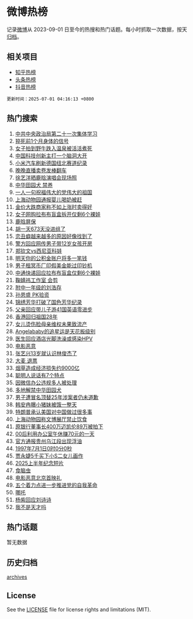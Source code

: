 # 微博热榜

记录[微博](https://www.weibo.com)从 2023-09-01 日至今的热搜和热门话题。每小时抓取一次数据，按天[归档](archives)。

## 相关项目

- [知乎热榜](https://github.com/hotarchive/zhihu)
- [头条热榜](https://github.com/hotarchive/toutiao)
- [抖音热榜](https://github.com/hotarchive/douyin)


`更新时间：2025-07-01 04:16:13 +0800`

## 热门搜索

1. [中共中央政治局第二十一次集体学习](https://m.weibo.cn/search?containerid=100103type%3D1%26t%3D10%26q%3D%23%E4%B8%AD%E5%85%B1%E4%B8%AD%E5%A4%AE%E6%94%BF%E6%B2%BB%E5%B1%80%E7%AC%AC%E4%BA%8C%E5%8D%81%E4%B8%80%E6%AC%A1%E9%9B%86%E4%BD%93%E5%AD%A6%E4%B9%A0%23&stream_entry_id=51&isnewpage=1&extparam=seat%3D1%26q%3D%2523%25E4%25B8%25AD%25E5%2585%25B1%25E4%25B8%25AD%25E5%25A4%25AE%25E6%2594%25BF%25E6%25B2%25BB%25E5%25B1%2580%25E7%25AC%25AC%25E4%25BA%258C%25E5%258D%2581%25E4%25B8%2580%25E6%25AC%25A1%25E9%259B%2586%25E4%25BD%2593%25E5%25AD%25A6%25E4%25B9%25A0%2523%26stream_entry_id%3D51%26c_type%3D51%26pos%3D0%26cate%3D10103%26filter_type%3Drealtimehot%26dgr%3D0%26display_time%3D1751314571%26pre_seqid%3D175131457181203587337129)
1. [猝死前1个月身体的信号](https://m.weibo.cn/search?containerid=100103type%3D1%26t%3D10%26q%3D%E7%8C%9D%E6%AD%BB%E5%89%8D1%E4%B8%AA%E6%9C%88%E8%BA%AB%E4%BD%93%E7%9A%84%E4%BF%A1%E5%8F%B7&stream_entry_id=31&isnewpage=1&extparam=seat%3D1%26flag%3D2%26c_type%3D31%26lcate%3D5001%26pos%3D0%26cate%3D5001%26q%3D%25E7%258C%259D%25E6%25AD%25BB%25E5%2589%258D1%25E4%25B8%25AA%25E6%259C%2588%25E8%25BA%25AB%25E4%25BD%2593%25E7%259A%2584%25E4%25BF%25A1%25E5%258F%25B7%26dgr%3D0%26realpos%3D1%26band_rank%3D1%26filter_type%3Drealtimehot%26stream_entry_id%3D31%26display_time%3D1751314571%26pre_seqid%3D175131457181203587337129)
1. [女子拍到野牛跌入温泉被活活煮死](https://m.weibo.cn/search?containerid=100103type%3D1%26t%3D10%26q%3D%23%E5%A5%B3%E5%AD%90%E6%8B%8D%E5%88%B0%E9%87%8E%E7%89%9B%E8%B7%8C%E5%85%A5%E6%B8%A9%E6%B3%89%E8%A2%AB%E6%B4%BB%E6%B4%BB%E7%85%AE%E6%AD%BB%23&stream_entry_id=31&isnewpage=1&extparam=seat%3D1%26flag%3D0%26c_type%3D31%26lcate%3D5001%26pos%3D1%26cate%3D5001%26q%3D%2523%25E5%25A5%25B3%25E5%25AD%2590%25E6%258B%258D%25E5%2588%25B0%25E9%2587%258E%25E7%2589%259B%25E8%25B7%258C%25E5%2585%25A5%25E6%25B8%25A9%25E6%25B3%2589%25E8%25A2%25AB%25E6%25B4%25BB%25E6%25B4%25BB%25E7%2585%25AE%25E6%25AD%25BB%2523%26dgr%3D0%26realpos%3D2%26band_rank%3D2%26filter_type%3Drealtimehot%26stream_entry_id%3D31%26display_time%3D1751314571%26pre_seqid%3D175131457181203587337129)
1. [中国科技创新主打一个脑洞大开](https://m.weibo.cn/search?containerid=100103type%3D1%26t%3D10%26q%3D%23%E4%B8%AD%E5%9B%BD%E7%A7%91%E6%8A%80%E5%88%9B%E6%96%B0%E4%B8%BB%E6%89%93%E4%B8%80%E4%B8%AA%E8%84%91%E6%B4%9E%E5%A4%A7%E5%BC%80%23&stream_entry_id=31&isnewpage=1&extparam=seat%3D1%26flag%3D0%26c_type%3D31%26lcate%3D5001%26pos%3D2%26cate%3D5001%26q%3D%2523%25E4%25B8%25AD%25E5%259B%25BD%25E7%25A7%2591%25E6%258A%2580%25E5%2588%259B%25E6%2596%25B0%25E4%25B8%25BB%25E6%2589%2593%25E4%25B8%2580%25E4%25B8%25AA%25E8%2584%2591%25E6%25B4%259E%25E5%25A4%25A7%25E5%25BC%2580%2523%26dgr%3D0%26realpos%3D3%26band_rank%3D3%26filter_type%3Drealtimehot%26stream_entry_id%3D31%26display_time%3D1751314571%26pre_seqid%3D175131457181203587337129)
1. [小米汽车刷新德国纽北赛道纪录](https://m.weibo.cn/search?containerid=100103type%3D1%26t%3D296%26q%3D%23%E6%B2%B7%E9%92%B8%E5%93%93%E7%A5%A2u%23&hide_search_bar=1&replace_title=+)
1. [晚晚直播卖卷发棒翻车](https://m.weibo.cn/search?containerid=100103type%3D1%26t%3D10%26q%3D%23%E6%99%9A%E6%99%9A%E7%9B%B4%E6%92%AD%E5%8D%96%E5%8D%B7%E5%8F%91%E6%A3%92%E7%BF%BB%E8%BD%A6%23&stream_entry_id=31&isnewpage=1&extparam=seat%3D1%26flag%3D2%26c_type%3D31%26lcate%3D5001%26pos%3D4%26cate%3D5001%26q%3D%2523%25E6%2599%259A%25E6%2599%259A%25E7%259B%25B4%25E6%2592%25AD%25E5%258D%2596%25E5%258D%25B7%25E5%258F%2591%25E6%25A3%2592%25E7%25BF%25BB%25E8%25BD%25A6%2523%26dgr%3D0%26realpos%3D4%26band_rank%3D4%26filter_type%3Drealtimehot%26stream_entry_id%3D31%26display_time%3D1751314571%26pre_seqid%3D175131457181203587337129)
1. [徐艺洋晒鹿晗演唱会现场照](https://m.weibo.cn/search?containerid=100103type%3D1%26t%3D10%26q%3D%23%E5%BE%90%E8%89%BA%E6%B4%8B%E6%99%92%E9%B9%BF%E6%99%97%E6%BC%94%E5%94%B1%E4%BC%9A%E7%8E%B0%E5%9C%BA%E7%85%A7%23&stream_entry_id=31&isnewpage=1&extparam=seat%3D1%26flag%3D2%26c_type%3D31%26lcate%3D5001%26pos%3D5%26cate%3D5001%26q%3D%2523%25E5%25BE%2590%25E8%2589%25BA%25E6%25B4%258B%25E6%2599%2592%25E9%25B9%25BF%25E6%2599%2597%25E6%25BC%2594%25E5%2594%25B1%25E4%25BC%259A%25E7%258E%25B0%25E5%259C%25BA%25E7%2585%25A7%2523%26dgr%3D0%26realpos%3D5%26band_rank%3D5%26filter_type%3Drealtimehot%26stream_entry_id%3D31%26display_time%3D1751314571%26pre_seqid%3D175131457181203587337129)
1. [中华田园犬 禁养](https://m.weibo.cn/search?containerid=100103type%3D1%26t%3D10%26q%3D%E4%B8%AD%E5%8D%8E%E7%94%B0%E5%9B%AD%E7%8A%AC+%E7%A6%81%E5%85%BB&stream_entry_id=31&isnewpage=1&extparam=seat%3D1%26flag%3D0%26c_type%3D31%26lcate%3D5001%26pos%3D6%26cate%3D5001%26q%3D%25E4%25B8%25AD%25E5%258D%258E%25E7%2594%25B0%25E5%259B%25AD%25E7%258A%25AC%2520%25E7%25A6%2581%25E5%2585%25BB%26dgr%3D0%26realpos%3D6%26band_rank%3D6%26filter_type%3Drealtimehot%26stream_entry_id%3D31%26display_time%3D1751314571%26pre_seqid%3D175131457181203587337129)
1. [一人一句祝福伟大的党伟大的祖国](https://m.weibo.cn/search?containerid=100103type%3D1%26t%3D10%26q%3D%23%E4%B8%80%E4%BA%BA%E4%B8%80%E5%8F%A5%E7%A5%9D%E7%A6%8F%E4%BC%9F%E5%A4%A7%E7%9A%84%E5%85%9A%E4%BC%9F%E5%A4%A7%E7%9A%84%E7%A5%96%E5%9B%BD%23&stream_entry_id=31&isnewpage=1&extparam=seat%3D1%26flag%3D0%26c_type%3D31%26lcate%3D5001%26pos%3D7%26cate%3D5001%26q%3D%2523%25E4%25B8%2580%25E4%25BA%25BA%25E4%25B8%2580%25E5%258F%25A5%25E7%25A5%259D%25E7%25A6%258F%25E4%25BC%259F%25E5%25A4%25A7%25E7%259A%2584%25E5%2585%259A%25E4%25BC%259F%25E5%25A4%25A7%25E7%259A%2584%25E7%25A5%2596%25E5%259B%25BD%2523%26dgr%3D0%26realpos%3D7%26band_rank%3D7%26filter_type%3Drealtimehot%26stream_entry_id%3D31%26display_time%3D1751314571%26pre_seqid%3D175131457181203587337129)
1. [上海动物园通报婴儿喝奶被赶](https://m.weibo.cn/search?containerid=100103type%3D1%26t%3D10%26q%3D%23%E4%B8%8A%E6%B5%B7%E5%8A%A8%E7%89%A9%E5%9B%AD%E9%80%9A%E6%8A%A5%E5%A9%B4%E5%84%BF%E5%96%9D%E5%A5%B6%E8%A2%AB%E8%B5%B6%23&stream_entry_id=31&isnewpage=1&extparam=seat%3D1%26flag%3D0%26c_type%3D31%26lcate%3D5001%26pos%3D8%26cate%3D5001%26q%3D%2523%25E4%25B8%258A%25E6%25B5%25B7%25E5%258A%25A8%25E7%2589%25A9%25E5%259B%25AD%25E9%2580%259A%25E6%258A%25A5%25E5%25A9%25B4%25E5%2584%25BF%25E5%2596%259D%25E5%25A5%25B6%25E8%25A2%25AB%25E8%25B5%25B6%2523%26dgr%3D0%26realpos%3D8%26band_rank%3D8%26filter_type%3Drealtimehot%26stream_entry_id%3D31%26display_time%3D1751314571%26pre_seqid%3D175131457181203587337129)
1. [金价大跌商家称不如上涨时卖得好](https://m.weibo.cn/search?containerid=100103type%3D1%26t%3D10%26q%3D%23%E9%87%91%E4%BB%B7%E5%A4%A7%E8%B7%8C%E5%95%86%E5%AE%B6%E7%A7%B0%E4%B8%8D%E5%A6%82%E4%B8%8A%E6%B6%A8%E6%97%B6%E5%8D%96%E5%BE%97%E5%A5%BD%23&stream_entry_id=31&isnewpage=1&extparam=seat%3D1%26flag%3D0%26c_type%3D31%26lcate%3D5001%26pos%3D9%26cate%3D5001%26q%3D%2523%25E9%2587%2591%25E4%25BB%25B7%25E5%25A4%25A7%25E8%25B7%258C%25E5%2595%2586%25E5%25AE%25B6%25E7%25A7%25B0%25E4%25B8%258D%25E5%25A6%2582%25E4%25B8%258A%25E6%25B6%25A8%25E6%2597%25B6%25E5%258D%2596%25E5%25BE%2597%25E5%25A5%25BD%2523%26dgr%3D0%26realpos%3D9%26band_rank%3D9%26filter_type%3Drealtimehot%26stream_entry_id%3D31%26display_time%3D1751314571%26pre_seqid%3D175131457181203587337129)
1. [女子网购拉布布盲盒拆开仅剩6个裸娃](https://m.weibo.cn/search?containerid=100103type%3D1%26t%3D10%26q%3D%23%E5%A5%B3%E5%AD%90%E7%BD%91%E8%B4%AD%E6%8B%89%E5%B8%83%E5%B8%83%E7%9B%B2%E7%9B%92%E6%8B%86%E5%BC%80%E4%BB%85%E5%89%A96%E4%B8%AA%E8%A3%B8%E5%A8%83%23&stream_entry_id=31&isnewpage=1&extparam=seat%3D1%26flag%3D0%26c_type%3D31%26lcate%3D5001%26pos%3D10%26cate%3D5001%26q%3D%2523%25E5%25A5%25B3%25E5%25AD%2590%25E7%25BD%2591%25E8%25B4%25AD%25E6%258B%2589%25E5%25B8%2583%25E5%25B8%2583%25E7%259B%25B2%25E7%259B%2592%25E6%258B%2586%25E5%25BC%2580%25E4%25BB%2585%25E5%2589%25A96%25E4%25B8%25AA%25E8%25A3%25B8%25E5%25A8%2583%2523%26dgr%3D0%26realpos%3D10%26band_rank%3D10%26filter_type%3Drealtimehot%26stream_entry_id%3D31%26display_time%3D1751314571%26pre_seqid%3D175131457181203587337129)
1. [鹿晗屏保](https://m.weibo.cn/search?containerid=100103type%3D1%26t%3D10%26q%3D%E9%B9%BF%E6%99%97%E5%B1%8F%E4%BF%9D&stream_entry_id=31&isnewpage=1&extparam=seat%3D1%26flag%3D2%26c_type%3D31%26lcate%3D5001%26pos%3D11%26cate%3D5001%26q%3D%25E9%25B9%25BF%25E6%2599%2597%25E5%25B1%258F%25E4%25BF%259D%26dgr%3D0%26realpos%3D11%26band_rank%3D11%26filter_type%3Drealtimehot%26stream_entry_id%3D31%26display_time%3D1751314571%26pre_seqid%3D175131457181203587337129)
1. [胡一天673天没进组了](https://m.weibo.cn/search?containerid=100103type%3D1%26t%3D10%26q%3D%23%E8%83%A1%E4%B8%80%E5%A4%A9673%E5%A4%A9%E6%B2%A1%E8%BF%9B%E7%BB%84%E4%BA%86%23&stream_entry_id=31&isnewpage=1&extparam=seat%3D1%26flag%3D2%26c_type%3D31%26lcate%3D5001%26pos%3D12%26cate%3D5001%26q%3D%2523%25E8%2583%25A1%25E4%25B8%2580%25E5%25A4%25A9673%25E5%25A4%25A9%25E6%25B2%25A1%25E8%25BF%259B%25E7%25BB%2584%25E4%25BA%2586%2523%26dgr%3D0%26realpos%3D12%26band_rank%3D12%26filter_type%3Drealtimehot%26stream_entry_id%3D31%26display_time%3D1751314571%26pre_seqid%3D175131457181203587337129)
1. [恋丑癖越来越多的原因好像找到了](https://m.weibo.cn/search?containerid=100103type%3D1%26t%3D10%26q%3D%E6%81%8B%E4%B8%91%E7%99%96%E8%B6%8A%E6%9D%A5%E8%B6%8A%E5%A4%9A%E7%9A%84%E5%8E%9F%E5%9B%A0%E5%A5%BD%E5%83%8F%E6%89%BE%E5%88%B0%E4%BA%86&stream_entry_id=31&isnewpage=1&extparam=seat%3D1%26flag%3D2%26c_type%3D31%26lcate%3D5001%26pos%3D13%26cate%3D5001%26q%3D%25E6%2581%258B%25E4%25B8%2591%25E7%2599%2596%25E8%25B6%258A%25E6%259D%25A5%25E8%25B6%258A%25E5%25A4%259A%25E7%259A%2584%25E5%258E%259F%25E5%259B%25A0%25E5%25A5%25BD%25E5%2583%258F%25E6%2589%25BE%25E5%2588%25B0%25E4%25BA%2586%26dgr%3D0%26realpos%3D13%26band_rank%3D13%26filter_type%3Drealtimehot%26stream_entry_id%3D31%26display_time%3D1751314571%26pre_seqid%3D175131457181203587337129)
1. [警方回应网传男子带12岁女孩开房](https://m.weibo.cn/search?containerid=100103type%3D1%26t%3D10%26q%3D%23%E8%AD%A6%E6%96%B9%E5%9B%9E%E5%BA%94%E7%BD%91%E4%BC%A0%E7%94%B7%E5%AD%90%E5%B8%A612%E5%B2%81%E5%A5%B3%E5%AD%A9%E5%BC%80%E6%88%BF%23&stream_entry_id=31&isnewpage=1&extparam=seat%3D1%26flag%3D0%26c_type%3D31%26lcate%3D5001%26pos%3D14%26cate%3D5001%26q%3D%2523%25E8%25AD%25A6%25E6%2596%25B9%25E5%259B%259E%25E5%25BA%2594%25E7%25BD%2591%25E4%25BC%25A0%25E7%2594%25B7%25E5%25AD%2590%25E5%25B8%25A612%25E5%25B2%2581%25E5%25A5%25B3%25E5%25AD%25A9%25E5%25BC%2580%25E6%2588%25BF%2523%26dgr%3D0%26realpos%3D14%26band_rank%3D14%26filter_type%3Drealtimehot%26stream_entry_id%3D31%26display_time%3D1751314571%26pre_seqid%3D175131457181203587337129)
1. [郑钦文vs西尼亚科娃](https://m.weibo.cn/search?containerid=100103type%3D1%26t%3D10%26q%3D%23%E9%83%91%E9%92%A6%E6%96%87vs%E8%A5%BF%E5%B0%BC%E4%BA%9A%E7%A7%91%E5%A8%83%23&stream_entry_id=31&isnewpage=1&extparam=seat%3D1%26flag%3D0%26c_type%3D31%26lcate%3D5001%26pos%3D15%26cate%3D5001%26q%3D%2523%25E9%2583%2591%25E9%2592%25A6%25E6%2596%2587vs%25E8%25A5%25BF%25E5%25B0%25BC%25E4%25BA%259A%25E7%25A7%2591%25E5%25A8%2583%2523%26dgr%3D0%26realpos%3D15%26band_rank%3D15%26filter_type%3Drealtimehot%26stream_entry_id%3D31%26display_time%3D1751314571%26pre_seqid%3D175131457181203587337129)
1. [明天你的公积金账户将多一笔钱](https://m.weibo.cn/search?containerid=100103type%3D1%26t%3D10%26q%3D%23%E6%98%8E%E5%A4%A9%E4%BD%A0%E7%9A%84%E5%85%AC%E7%A7%AF%E9%87%91%E8%B4%A6%E6%88%B7%E5%B0%86%E5%A4%9A%E4%B8%80%E7%AC%94%E9%92%B1%23&stream_entry_id=31&isnewpage=1&extparam=seat%3D1%26flag%3D0%26c_type%3D31%26lcate%3D5001%26pos%3D16%26cate%3D5001%26q%3D%2523%25E6%2598%258E%25E5%25A4%25A9%25E4%25BD%25A0%25E7%259A%2584%25E5%2585%25AC%25E7%25A7%25AF%25E9%2587%2591%25E8%25B4%25A6%25E6%2588%25B7%25E5%25B0%2586%25E5%25A4%259A%25E4%25B8%2580%25E7%25AC%2594%25E9%2592%25B1%2523%26dgr%3D0%26realpos%3D16%26band_rank%3D16%26filter_type%3Drealtimehot%26stream_entry_id%3D31%26display_time%3D1751314571%26pre_seqid%3D175131457181203587337129)
1. [男子租冥币厂印假美金能过印钞机](https://m.weibo.cn/search?containerid=100103type%3D1%26t%3D10%26q%3D%23%E7%94%B7%E5%AD%90%E7%A7%9F%E5%86%A5%E5%B8%81%E5%8E%82%E5%8D%B0%E5%81%87%E7%BE%8E%E9%87%91%E8%83%BD%E8%BF%87%E5%8D%B0%E9%92%9E%E6%9C%BA%23&stream_entry_id=31&isnewpage=1&extparam=seat%3D1%26flag%3D0%26c_type%3D31%26lcate%3D5001%26pos%3D17%26cate%3D5001%26q%3D%2523%25E7%2594%25B7%25E5%25AD%2590%25E7%25A7%259F%25E5%2586%25A5%25E5%25B8%2581%25E5%258E%2582%25E5%258D%25B0%25E5%2581%2587%25E7%25BE%258E%25E9%2587%2591%25E8%2583%25BD%25E8%25BF%2587%25E5%258D%25B0%25E9%2592%259E%25E6%259C%25BA%2523%26dgr%3D0%26realpos%3D17%26band_rank%3D17%26filter_type%3Drealtimehot%26stream_entry_id%3D31%26display_time%3D1751314571%26pre_seqid%3D175131457181203587337129)
1. [中通快递回应拉布布盲盒仅剩6个裸娃](https://m.weibo.cn/search?containerid=100103type%3D1%26t%3D10%26q%3D%23%E4%B8%AD%E9%80%9A%E5%BF%AB%E9%80%92%E5%9B%9E%E5%BA%94%E6%8B%89%E5%B8%83%E5%B8%83%E7%9B%B2%E7%9B%92%E4%BB%85%E5%89%A96%E4%B8%AA%E8%A3%B8%E5%A8%83%23&stream_entry_id=31&isnewpage=1&extparam=seat%3D1%26flag%3D0%26c_type%3D31%26lcate%3D5001%26pos%3D18%26cate%3D5001%26q%3D%2523%25E4%25B8%25AD%25E9%2580%259A%25E5%25BF%25AB%25E9%2580%2592%25E5%259B%259E%25E5%25BA%2594%25E6%258B%2589%25E5%25B8%2583%25E5%25B8%2583%25E7%259B%25B2%25E7%259B%2592%25E4%25BB%2585%25E5%2589%25A96%25E4%25B8%25AA%25E8%25A3%25B8%25E5%25A8%2583%2523%26dgr%3D0%26realpos%3D18%26band_rank%3D18%26filter_type%3Drealtimehot%26stream_entry_id%3D31%26display_time%3D1751314571%26pre_seqid%3D175131457181203587337129)
1. [鞠婧祎工作室 会剪](https://m.weibo.cn/search?containerid=100103type%3D1%26t%3D10%26q%3D%E9%9E%A0%E5%A9%A7%E7%A5%8E%E5%B7%A5%E4%BD%9C%E5%AE%A4+%E4%BC%9A%E5%89%AA&stream_entry_id=31&isnewpage=1&extparam=seat%3D1%26flag%3D0%26c_type%3D31%26lcate%3D5001%26pos%3D19%26cate%3D5001%26q%3D%25E9%259E%25A0%25E5%25A9%25A7%25E7%25A5%258E%25E5%25B7%25A5%25E4%25BD%259C%25E5%25AE%25A4%2520%25E4%25BC%259A%25E5%2589%25AA%26dgr%3D0%26realpos%3D19%26band_rank%3D19%26filter_type%3Drealtimehot%26stream_entry_id%3D31%26display_time%3D1751314571%26pre_seqid%3D175131457181203587337129)
1. [附中一年级的刘浩存](https://m.weibo.cn/search?containerid=100103type%3D1%26t%3D10%26q%3D%E9%99%84%E4%B8%AD%E4%B8%80%E5%B9%B4%E7%BA%A7%E7%9A%84%E5%88%98%E6%B5%A9%E5%AD%98&stream_entry_id=31&isnewpage=1&extparam=seat%3D1%26flag%3D0%26c_type%3D31%26lcate%3D5001%26pos%3D20%26cate%3D5001%26q%3D%25E9%2599%2584%25E4%25B8%25AD%25E4%25B8%2580%25E5%25B9%25B4%25E7%25BA%25A7%25E7%259A%2584%25E5%2588%2598%25E6%25B5%25A9%25E5%25AD%2598%26dgr%3D0%26realpos%3D20%26band_rank%3D20%26filter_type%3Drealtimehot%26stream_entry_id%3D31%26display_time%3D1751314571%26pre_seqid%3D175131457181203587337129)
1. [孙恩盛 PK验资](https://m.weibo.cn/search?containerid=100103type%3D1%26t%3D10%26q%3D%E5%AD%99%E6%81%A9%E7%9B%9B+PK%E9%AA%8C%E8%B5%84&stream_entry_id=31&isnewpage=1&extparam=seat%3D1%26flag%3D2%26c_type%3D31%26lcate%3D5001%26pos%3D21%26cate%3D5001%26q%3D%25E5%25AD%2599%25E6%2581%25A9%25E7%259B%259B%2520PK%25E9%25AA%258C%25E8%25B5%2584%26dgr%3D0%26realpos%3D21%26band_rank%3D21%26filter_type%3Drealtimehot%26stream_entry_id%3D31%26display_time%3D1751314571%26pre_seqid%3D175131457181203587337129)
1. [锦绣芳华打破了国色芳华纪录](https://m.weibo.cn/search?containerid=100103type%3D1%26t%3D10%26q%3D%23%E9%94%A6%E7%BB%A3%E8%8A%B3%E5%8D%8E%E6%89%93%E7%A0%B4%E4%BA%86%E5%9B%BD%E8%89%B2%E8%8A%B3%E5%8D%8E%E7%BA%AA%E5%BD%95%23&stream_entry_id=31&isnewpage=1&extparam=seat%3D1%26flag%3D0%26c_type%3D31%26lcate%3D5001%26pos%3D22%26cate%3D5001%26q%3D%2523%25E9%2594%25A6%25E7%25BB%25A3%25E8%258A%25B3%25E5%258D%258E%25E6%2589%2593%25E7%25A0%25B4%25E4%25BA%2586%25E5%259B%25BD%25E8%2589%25B2%25E8%258A%25B3%25E5%258D%258E%25E7%25BA%25AA%25E5%25BD%2595%2523%26dgr%3D0%26realpos%3D22%26band_rank%3D22%26filter_type%3Drealtimehot%26stream_entry_id%3D31%26display_time%3D1751314571%26pre_seqid%3D175131457181203587337129)
1. [父亲回应带儿子游41国英语零进步](https://m.weibo.cn/search?containerid=100103type%3D1%26t%3D10%26q%3D%23%E7%88%B6%E4%BA%B2%E5%9B%9E%E5%BA%94%E5%B8%A6%E5%84%BF%E5%AD%90%E6%B8%B841%E5%9B%BD%E8%8B%B1%E8%AF%AD%E9%9B%B6%E8%BF%9B%E6%AD%A5%23&stream_entry_id=31&isnewpage=1&extparam=seat%3D1%26flag%3D0%26c_type%3D31%26lcate%3D5001%26pos%3D23%26cate%3D5001%26q%3D%2523%25E7%2588%25B6%25E4%25BA%25B2%25E5%259B%259E%25E5%25BA%2594%25E5%25B8%25A6%25E5%2584%25BF%25E5%25AD%2590%25E6%25B8%25B841%25E5%259B%25BD%25E8%258B%25B1%25E8%25AF%25AD%25E9%259B%25B6%25E8%25BF%259B%25E6%25AD%25A5%2523%26dgr%3D0%26realpos%3D23%26band_rank%3D23%26filter_type%3Drealtimehot%26stream_entry_id%3D31%26display_time%3D1751314571%26pre_seqid%3D175131457181203587337129)
1. [香港回归祖国28年](https://m.weibo.cn/search?containerid=100103type%3D1%26t%3D10%26q%3D%23%E9%A6%99%E6%B8%AF%E5%9B%9E%E5%BD%92%E7%A5%96%E5%9B%BD28%E5%B9%B4%23&stream_entry_id=31&isnewpage=1&extparam=seat%3D1%26flag%3D0%26c_type%3D31%26lcate%3D5001%26pos%3D24%26cate%3D5001%26q%3D%2523%25E9%25A6%2599%25E6%25B8%25AF%25E5%259B%259E%25E5%25BD%2592%25E7%25A5%2596%25E5%259B%25BD28%25E5%25B9%25B4%2523%26dgr%3D0%26realpos%3D24%26band_rank%3D24%26filter_type%3Drealtimehot%26stream_entry_id%3D31%26display_time%3D1751314571%26pre_seqid%3D175131457181203587337129)
1. [女儿烫伤脸母亲维权未果致流产](https://m.weibo.cn/search?containerid=100103type%3D1%26t%3D10%26q%3D%23%E5%A5%B3%E5%84%BF%E7%83%AB%E4%BC%A4%E8%84%B8%E6%AF%8D%E4%BA%B2%E7%BB%B4%E6%9D%83%E6%9C%AA%E6%9E%9C%E8%87%B4%E6%B5%81%E4%BA%A7%23&stream_entry_id=31&isnewpage=1&extparam=seat%3D1%26flag%3D0%26c_type%3D31%26lcate%3D5001%26pos%3D25%26cate%3D5001%26q%3D%2523%25E5%25A5%25B3%25E5%2584%25BF%25E7%2583%25AB%25E4%25BC%25A4%25E8%2584%25B8%25E6%25AF%258D%25E4%25BA%25B2%25E7%25BB%25B4%25E6%259D%2583%25E6%259C%25AA%25E6%259E%259C%25E8%2587%25B4%25E6%25B5%2581%25E4%25BA%25A7%2523%26dgr%3D0%26realpos%3D25%26band_rank%3D25%26filter_type%3Drealtimehot%26stream_entry_id%3D31%26display_time%3D1751314571%26pre_seqid%3D175131457181203587337129)
1. [Angelababy的追星运是天花板级别](https://m.weibo.cn/search?containerid=100103type%3D1%26t%3D10%26q%3D%23Angelababy%E7%9A%84%E8%BF%BD%E6%98%9F%E8%BF%90%E6%98%AF%E5%A4%A9%E8%8A%B1%E6%9D%BF%E7%BA%A7%E5%88%AB%23&stream_entry_id=31&isnewpage=1&extparam=seat%3D1%26flag%3D0%26c_type%3D31%26lcate%3D5001%26pos%3D26%26cate%3D5001%26q%3D%2523Angelababy%25E7%259A%2584%25E8%25BF%25BD%25E6%2598%259F%25E8%25BF%2590%25E6%2598%25AF%25E5%25A4%25A9%25E8%258A%25B1%25E6%259D%25BF%25E7%25BA%25A7%25E5%2588%25AB%2523%26dgr%3D0%26realpos%3D26%26band_rank%3D26%26filter_type%3Drealtimehot%26stream_entry_id%3D31%26display_time%3D1751314571%26pre_seqid%3D175131457181203587337129)
1. [医生回应酒店光脚洗澡或感染HPV](https://m.weibo.cn/search?containerid=100103type%3D1%26t%3D10%26q%3D%23%E5%8C%BB%E7%94%9F%E5%9B%9E%E5%BA%94%E9%85%92%E5%BA%97%E5%85%89%E8%84%9A%E6%B4%97%E6%BE%A1%E6%88%96%E6%84%9F%E6%9F%93HPV%23&stream_entry_id=31&isnewpage=1&extparam=seat%3D1%26flag%3D0%26c_type%3D31%26lcate%3D5001%26pos%3D27%26cate%3D5001%26q%3D%2523%25E5%258C%25BB%25E7%2594%259F%25E5%259B%259E%25E5%25BA%2594%25E9%2585%2592%25E5%25BA%2597%25E5%2585%2589%25E8%2584%259A%25E6%25B4%2597%25E6%25BE%25A1%25E6%2588%2596%25E6%2584%259F%25E6%259F%2593HPV%2523%26dgr%3D0%26realpos%3D27%26band_rank%3D27%26filter_type%3Drealtimehot%26stream_entry_id%3D31%26display_time%3D1751314571%26pre_seqid%3D175131457181203587337129)
1. [电影恶意](https://m.weibo.cn/search?containerid=100103type%3D1%26t%3D10%26q%3D%E7%94%B5%E5%BD%B1%E6%81%B6%E6%84%8F&stream_entry_id=31&isnewpage=1&extparam=seat%3D1%26flag%3D1%26c_type%3D31%26lcate%3D5001%26pos%3D28%26cate%3D5001%26q%3D%25E7%2594%25B5%25E5%25BD%25B1%25E6%2581%25B6%25E6%2584%258F%26dgr%3D0%26realpos%3D28%26band_rank%3D28%26filter_type%3Drealtimehot%26stream_entry_id%3D31%26display_time%3D1751314571%26pre_seqid%3D175131457181203587337129)
1. [张艺兴13岁就认识林俊杰了](https://m.weibo.cn/search?containerid=100103type%3D1%26t%3D10%26q%3D%23%E5%BC%A0%E8%89%BA%E5%85%B413%E5%B2%81%E5%B0%B1%E8%AE%A4%E8%AF%86%E6%9E%97%E4%BF%8A%E6%9D%B0%E4%BA%86%23&stream_entry_id=31&isnewpage=1&extparam=seat%3D1%26flag%3D0%26c_type%3D31%26lcate%3D5001%26pos%3D29%26cate%3D5001%26q%3D%2523%25E5%25BC%25A0%25E8%2589%25BA%25E5%2585%25B413%25E5%25B2%2581%25E5%25B0%25B1%25E8%25AE%25A4%25E8%25AF%2586%25E6%259E%2597%25E4%25BF%258A%25E6%259D%25B0%25E4%25BA%2586%2523%26dgr%3D0%26realpos%3D29%26band_rank%3D29%26filter_type%3Drealtimehot%26stream_entry_id%3D31%26display_time%3D1751314571%26pre_seqid%3D175131457181203587337129)
1. [大麦 退票](https://m.weibo.cn/search?containerid=100103type%3D1%26t%3D10%26q%3D%E5%A4%A7%E9%BA%A6+%E9%80%80%E7%A5%A8&stream_entry_id=31&isnewpage=1&extparam=seat%3D1%26flag%3D0%26c_type%3D31%26lcate%3D5001%26pos%3D30%26cate%3D5001%26q%3D%25E5%25A4%25A7%25E9%25BA%25A6%2520%25E9%2580%2580%25E7%25A5%25A8%26dgr%3D0%26realpos%3D30%26band_rank%3D30%26filter_type%3Drealtimehot%26stream_entry_id%3D31%26display_time%3D1751314571%26pre_seqid%3D175131457181203587337129)
1. [烟草造成经济损失约9000亿](https://m.weibo.cn/search?containerid=100103type%3D1%26t%3D10%26q%3D%E7%83%9F%E8%8D%89%E9%80%A0%E6%88%90%E7%BB%8F%E6%B5%8E%E6%8D%9F%E5%A4%B1%E7%BA%A69000%E4%BA%BF&stream_entry_id=31&isnewpage=1&extparam=seat%3D1%26flag%3D0%26c_type%3D31%26lcate%3D5001%26pos%3D31%26cate%3D5001%26q%3D%25E7%2583%259F%25E8%258D%2589%25E9%2580%25A0%25E6%2588%2590%25E7%25BB%258F%25E6%25B5%258E%25E6%258D%259F%25E5%25A4%25B1%25E7%25BA%25A69000%25E4%25BA%25BF%26dgr%3D0%26realpos%3D31%26band_rank%3D31%26filter_type%3Drealtimehot%26stream_entry_id%3D31%26display_time%3D1751314571%26pre_seqid%3D175131457181203587337129)
1. [聪明人说话有7个特点](https://m.weibo.cn/search?containerid=100103type%3D1%26t%3D10%26q%3D%23%E8%81%AA%E6%98%8E%E4%BA%BA%E8%AF%B4%E8%AF%9D%E6%9C%897%E4%B8%AA%E7%89%B9%E7%82%B9%23&stream_entry_id=31&isnewpage=1&extparam=seat%3D1%26flag%3D0%26c_type%3D31%26lcate%3D5001%26pos%3D32%26cate%3D5001%26q%3D%2523%25E8%2581%25AA%25E6%2598%258E%25E4%25BA%25BA%25E8%25AF%25B4%25E8%25AF%259D%25E6%259C%25897%25E4%25B8%25AA%25E7%2589%25B9%25E7%2582%25B9%2523%26dgr%3D0%26realpos%3D32%26band_rank%3D32%26filter_type%3Drealtimehot%26stream_entry_id%3D31%26display_time%3D1751314571%26pre_seqid%3D175131457181203587337129)
1. [因微信办公违规多人被处理](https://m.weibo.cn/search?containerid=100103type%3D1%26t%3D10%26q%3D%23%E5%9B%A0%E5%BE%AE%E4%BF%A1%E5%8A%9E%E5%85%AC%E8%BF%9D%E8%A7%84%E5%A4%9A%E4%BA%BA%E8%A2%AB%E5%A4%84%E7%90%86%23&stream_entry_id=31&isnewpage=1&extparam=seat%3D1%26flag%3D0%26c_type%3D31%26lcate%3D5001%26pos%3D33%26cate%3D5001%26q%3D%2523%25E5%259B%25A0%25E5%25BE%25AE%25E4%25BF%25A1%25E5%258A%259E%25E5%2585%25AC%25E8%25BF%259D%25E8%25A7%2584%25E5%25A4%259A%25E4%25BA%25BA%25E8%25A2%25AB%25E5%25A4%2584%25E7%2590%2586%2523%26dgr%3D0%26realpos%3D33%26band_rank%3D33%26filter_type%3Drealtimehot%26stream_entry_id%3D31%26display_time%3D1751314571%26pre_seqid%3D175131457181203587337129)
1. [多地解禁中华田园犬](https://m.weibo.cn/search?containerid=100103type%3D1%26t%3D10%26q%3D%23%E5%A4%9A%E5%9C%B0%E8%A7%A3%E7%A6%81%E4%B8%AD%E5%8D%8E%E7%94%B0%E5%9B%AD%E7%8A%AC%23&stream_entry_id=31&isnewpage=1&extparam=seat%3D1%26flag%3D0%26c_type%3D31%26lcate%3D5001%26pos%3D34%26cate%3D5001%26q%3D%2523%25E5%25A4%259A%25E5%259C%25B0%25E8%25A7%25A3%25E7%25A6%2581%25E4%25B8%25AD%25E5%258D%258E%25E7%2594%25B0%25E5%259B%25AD%25E7%258A%25AC%2523%26dgr%3D0%26realpos%3D34%26band_rank%3D34%26filter_type%3Drealtimehot%26stream_entry_id%3D31%26display_time%3D1751314571%26pre_seqid%3D175131457181203587337129)
1. [男子遭冒名顶替25年涉案者仍未道歉](https://m.weibo.cn/search?containerid=100103type%3D1%26t%3D10%26q%3D%23%E7%94%B7%E5%AD%90%E9%81%AD%E5%86%92%E5%90%8D%E9%A1%B6%E6%9B%BF25%E5%B9%B4%E6%B6%89%E6%A1%88%E8%80%85%E4%BB%8D%E6%9C%AA%E9%81%93%E6%AD%89%23&stream_entry_id=31&isnewpage=1&extparam=seat%3D1%26flag%3D0%26c_type%3D31%26lcate%3D5001%26pos%3D35%26cate%3D5001%26q%3D%2523%25E7%2594%25B7%25E5%25AD%2590%25E9%2581%25AD%25E5%2586%2592%25E5%2590%258D%25E9%25A1%25B6%25E6%259B%25BF25%25E5%25B9%25B4%25E6%25B6%2589%25E6%25A1%2588%25E8%2580%2585%25E4%25BB%258D%25E6%259C%25AA%25E9%2581%2593%25E6%25AD%2589%2523%26dgr%3D0%26realpos%3D35%26band_rank%3D35%26filter_type%3Drealtimehot%26stream_entry_id%3D31%26display_time%3D1751314571%26pre_seqid%3D175131457181203587337129)
1. [韩安冉曝小猪妹被饿一整天](https://m.weibo.cn/search?containerid=100103type%3D1%26t%3D10%26q%3D%23%E9%9F%A9%E5%AE%89%E5%86%89%E6%9B%9D%E5%B0%8F%E7%8C%AA%E5%A6%B9%E8%A2%AB%E9%A5%BF%E4%B8%80%E6%95%B4%E5%A4%A9%23&stream_entry_id=31&isnewpage=1&extparam=seat%3D1%26flag%3D0%26c_type%3D31%26lcate%3D5001%26pos%3D36%26cate%3D5001%26q%3D%2523%25E9%259F%25A9%25E5%25AE%2589%25E5%2586%2589%25E6%259B%259D%25E5%25B0%258F%25E7%258C%25AA%25E5%25A6%25B9%25E8%25A2%25AB%25E9%25A5%25BF%25E4%25B8%2580%25E6%2595%25B4%25E5%25A4%25A9%2523%26dgr%3D0%26realpos%3D36%26band_rank%3D36%26filter_type%3Drealtimehot%26stream_entry_id%3D31%26display_time%3D1751314571%26pre_seqid%3D175131457181203587337129)
1. [特朗普承认美国对中国做过很多事](https://m.weibo.cn/search?containerid=100103type%3D1%26t%3D10%26q%3D%23%E7%89%B9%E6%9C%97%E6%99%AE%E6%89%BF%E8%AE%A4%E7%BE%8E%E5%9B%BD%E5%AF%B9%E4%B8%AD%E5%9B%BD%E5%81%9A%E8%BF%87%E5%BE%88%E5%A4%9A%E4%BA%8B%23&stream_entry_id=31&isnewpage=1&extparam=seat%3D1%26flag%3D0%26c_type%3D31%26lcate%3D5001%26pos%3D37%26cate%3D5001%26q%3D%2523%25E7%2589%25B9%25E6%259C%2597%25E6%2599%25AE%25E6%2589%25BF%25E8%25AE%25A4%25E7%25BE%258E%25E5%259B%25BD%25E5%25AF%25B9%25E4%25B8%25AD%25E5%259B%25BD%25E5%2581%259A%25E8%25BF%2587%25E5%25BE%2588%25E5%25A4%259A%25E4%25BA%258B%2523%26dgr%3D0%26realpos%3D37%26band_rank%3D37%26filter_type%3Drealtimehot%26stream_entry_id%3D31%26display_time%3D1751314571%26pre_seqid%3D175131457181203587337129)
1. [上海动物园称文博展厅禁止饮食](https://m.weibo.cn/search?containerid=100103type%3D1%26t%3D10%26q%3D%23%E4%B8%8A%E6%B5%B7%E5%8A%A8%E7%89%A9%E5%9B%AD%E7%A7%B0%E6%96%87%E5%8D%9A%E5%B1%95%E5%8E%85%E7%A6%81%E6%AD%A2%E9%A5%AE%E9%A3%9F%23&stream_entry_id=31&isnewpage=1&extparam=seat%3D1%26flag%3D0%26c_type%3D31%26lcate%3D5001%26pos%3D38%26cate%3D5001%26q%3D%2523%25E4%25B8%258A%25E6%25B5%25B7%25E5%258A%25A8%25E7%2589%25A9%25E5%259B%25AD%25E7%25A7%25B0%25E6%2596%2587%25E5%258D%259A%25E5%25B1%2595%25E5%258E%2585%25E7%25A6%2581%25E6%25AD%25A2%25E9%25A5%25AE%25E9%25A3%259F%2523%26dgr%3D0%26realpos%3D38%26band_rank%3D38%26filter_type%3Drealtimehot%26stream_entry_id%3D31%26display_time%3D1751314571%26pre_seqid%3D175131457181203587337129)
1. [原银行董事长400万迈凯伦89万被拍下](https://m.weibo.cn/search?containerid=100103type%3D1%26t%3D10%26q%3D%23%E5%8E%9F%E9%93%B6%E8%A1%8C%E8%91%A3%E4%BA%8B%E9%95%BF400%E4%B8%87%E8%BF%88%E5%87%AF%E4%BC%A689%E4%B8%87%E8%A2%AB%E6%8B%8D%E4%B8%8B%23&stream_entry_id=31&isnewpage=1&extparam=seat%3D1%26flag%3D0%26c_type%3D31%26lcate%3D5001%26pos%3D39%26cate%3D5001%26q%3D%2523%25E5%258E%259F%25E9%2593%25B6%25E8%25A1%258C%25E8%2591%25A3%25E4%25BA%258B%25E9%2595%25BF400%25E4%25B8%2587%25E8%25BF%2588%25E5%2587%25AF%25E4%25BC%25A689%25E4%25B8%2587%25E8%25A2%25AB%25E6%258B%258D%25E4%25B8%258B%2523%26dgr%3D0%26realpos%3D39%26band_rank%3D39%26filter_type%3Drealtimehot%26stream_entry_id%3D31%26display_time%3D1751314571%26pre_seqid%3D175131457181203587337129)
1. [00后利用办公室午休赚70元的一天](https://m.weibo.cn/search?containerid=100103type%3D1%26t%3D10%26q%3D00%E5%90%8E%E5%88%A9%E7%94%A8%E5%8A%9E%E5%85%AC%E5%AE%A4%E5%8D%88%E4%BC%91%E8%B5%9A70%E5%85%83%E7%9A%84%E4%B8%80%E5%A4%A9&stream_entry_id=31&isnewpage=1&extparam=seat%3D1%26flag%3D0%26c_type%3D31%26lcate%3D5001%26pos%3D40%26cate%3D5001%26q%3D00%25E5%2590%258E%25E5%2588%25A9%25E7%2594%25A8%25E5%258A%259E%25E5%2585%25AC%25E5%25AE%25A4%25E5%258D%2588%25E4%25BC%2591%25E8%25B5%259A70%25E5%2585%2583%25E7%259A%2584%25E4%25B8%2580%25E5%25A4%25A9%26dgr%3D0%26realpos%3D40%26band_rank%3D40%26filter_type%3Drealtimehot%26stream_entry_id%3D31%26display_time%3D1751314571%26pre_seqid%3D175131457181203587337129)
1. [官方通报贵州乌江段出现浮油](https://m.weibo.cn/search?containerid=100103type%3D1%26t%3D10%26q%3D%23%E5%AE%98%E6%96%B9%E9%80%9A%E6%8A%A5%E8%B4%B5%E5%B7%9E%E4%B9%8C%E6%B1%9F%E6%AE%B5%E5%87%BA%E7%8E%B0%E6%B5%AE%E6%B2%B9%23&stream_entry_id=31&isnewpage=1&extparam=seat%3D1%26flag%3D1%26c_type%3D31%26lcate%3D5001%26pos%3D41%26cate%3D5001%26q%3D%2523%25E5%25AE%2598%25E6%2596%25B9%25E9%2580%259A%25E6%258A%25A5%25E8%25B4%25B5%25E5%25B7%259E%25E4%25B9%258C%25E6%25B1%259F%25E6%25AE%25B5%25E5%2587%25BA%25E7%258E%25B0%25E6%25B5%25AE%25E6%25B2%25B9%2523%26dgr%3D0%26realpos%3D41%26band_rank%3D41%26filter_type%3Drealtimehot%26stream_entry_id%3D31%26display_time%3D1751314571%26pre_seqid%3D175131457181203587337129)
1. [1997年7月1日0时0分0秒](https://m.weibo.cn/search?containerid=100103type%3D1%26t%3D10%26q%3D%231997%E5%B9%B47%E6%9C%881%E6%97%A50%E6%97%B60%E5%88%860%E7%A7%92%23&stream_entry_id=31&isnewpage=1&extparam=seat%3D1%26flag%3D0%26c_type%3D31%26lcate%3D5001%26pos%3D42%26cate%3D5001%26q%3D%25231997%25E5%25B9%25B47%25E6%259C%25881%25E6%2597%25A50%25E6%2597%25B60%25E5%2588%25860%25E7%25A7%2592%2523%26dgr%3D0%26realpos%3D42%26band_rank%3D42%26filter_type%3Drealtimehot%26stream_entry_id%3D31%26display_time%3D1751314571%26pre_seqid%3D175131457181203587337129)
1. [贾永婕5千买下小S二女儿画作](https://m.weibo.cn/search?containerid=100103type%3D1%26t%3D10%26q%3D%23%E8%B4%BE%E6%B0%B8%E5%A9%955%E5%8D%83%E4%B9%B0%E4%B8%8B%E5%B0%8FS%E4%BA%8C%E5%A5%B3%E5%84%BF%E7%94%BB%E4%BD%9C%23&stream_entry_id=31&isnewpage=1&extparam=seat%3D1%26flag%3D0%26c_type%3D31%26lcate%3D5001%26pos%3D43%26cate%3D5001%26q%3D%2523%25E8%25B4%25BE%25E6%25B0%25B8%25E5%25A9%25955%25E5%258D%2583%25E4%25B9%25B0%25E4%25B8%258B%25E5%25B0%258FS%25E4%25BA%258C%25E5%25A5%25B3%25E5%2584%25BF%25E7%2594%25BB%25E4%25BD%259C%2523%26dgr%3D0%26realpos%3D43%26band_rank%3D43%26filter_type%3Drealtimehot%26stream_entry_id%3D31%26display_time%3D1751314571%26pre_seqid%3D175131457181203587337129)
1. [2025上半年纪念短片](https://m.weibo.cn/search?containerid=100103type%3D1%26t%3D10%26q%3D%232025%E4%B8%8A%E5%8D%8A%E5%B9%B4%E7%BA%AA%E5%BF%B5%E7%9F%AD%E7%89%87%23&stream_entry_id=31&isnewpage=1&extparam=seat%3D1%26flag%3D0%26c_type%3D31%26lcate%3D5001%26pos%3D44%26cate%3D5001%26q%3D%25232025%25E4%25B8%258A%25E5%258D%258A%25E5%25B9%25B4%25E7%25BA%25AA%25E5%25BF%25B5%25E7%259F%25AD%25E7%2589%2587%2523%26dgr%3D0%26realpos%3D44%26band_rank%3D44%26filter_type%3Drealtimehot%26stream_entry_id%3D31%26display_time%3D1751314571%26pre_seqid%3D175131457181203587337129)
1. [食脑虫](https://m.weibo.cn/search?containerid=100103type%3D1%26t%3D10%26q%3D%E9%A3%9F%E8%84%91%E8%99%AB&stream_entry_id=31&isnewpage=1&extparam=seat%3D1%26flag%3D0%26c_type%3D31%26lcate%3D5001%26pos%3D45%26cate%3D5001%26q%3D%25E9%25A3%259F%25E8%2584%2591%25E8%2599%25AB%26dgr%3D0%26realpos%3D45%26band_rank%3D45%26filter_type%3Drealtimehot%26stream_entry_id%3D31%26display_time%3D1751314571%26pre_seqid%3D175131457181203587337129)
1. [电影恶意北京首映礼](https://m.weibo.cn/search?containerid=100103type%3D1%26t%3D10%26q%3D%23%E7%94%B5%E5%BD%B1%E6%81%B6%E6%84%8F%E5%8C%97%E4%BA%AC%E9%A6%96%E6%98%A0%E7%A4%BC%23&stream_entry_id=31&isnewpage=1&extparam=seat%3D1%26flag%3D1%26c_type%3D31%26lcate%3D5001%26pos%3D46%26cate%3D5001%26q%3D%2523%25E7%2594%25B5%25E5%25BD%25B1%25E6%2581%25B6%25E6%2584%258F%25E5%258C%2597%25E4%25BA%25AC%25E9%25A6%2596%25E6%2598%25A0%25E7%25A4%25BC%2523%26dgr%3D0%26realpos%3D46%26band_rank%3D46%26filter_type%3Drealtimehot%26stream_entry_id%3D31%26display_time%3D1751314571%26pre_seqid%3D175131457181203587337129)
1. [五个着力点进一步推进党的自我革命](https://m.weibo.cn/search?containerid=100103type%3D1%26t%3D10%26q%3D%23%E4%BA%94%E4%B8%AA%E7%9D%80%E5%8A%9B%E7%82%B9%E8%BF%9B%E4%B8%80%E6%AD%A5%E6%8E%A8%E8%BF%9B%E5%85%9A%E7%9A%84%E8%87%AA%E6%88%91%E9%9D%A9%E5%91%BD%23&stream_entry_id=31&isnewpage=1&extparam=seat%3D1%26flag%3D0%26c_type%3D31%26lcate%3D5001%26pos%3D47%26cate%3D5001%26q%3D%2523%25E4%25BA%2594%25E4%25B8%25AA%25E7%259D%2580%25E5%258A%259B%25E7%2582%25B9%25E8%25BF%259B%25E4%25B8%2580%25E6%25AD%25A5%25E6%258E%25A8%25E8%25BF%259B%25E5%2585%259A%25E7%259A%2584%25E8%2587%25AA%25E6%2588%2591%25E9%259D%25A9%25E5%2591%25BD%2523%26dgr%3D0%26realpos%3D47%26band_rank%3D47%26filter_type%3Drealtimehot%26stream_entry_id%3D31%26display_time%3D1751314571%26pre_seqid%3D175131457181203587337129)
1. [哪吒](https://m.weibo.cn/search?containerid=100103type%3D1%26t%3D10%26q%3D%E5%93%AA%E5%90%92&stream_entry_id=31&isnewpage=1&extparam=seat%3D1%26flag%3D0%26c_type%3D31%26lcate%3D5001%26pos%3D48%26cate%3D5001%26q%3D%25E5%2593%25AA%25E5%2590%2592%26dgr%3D0%26realpos%3D48%26band_rank%3D48%26filter_type%3Drealtimehot%26stream_entry_id%3D31%26display_time%3D1751314571%26pre_seqid%3D175131457181203587337129)
1. [杨紫回应刘诗诗](https://m.weibo.cn/search?containerid=100103type%3D1%26t%3D10%26q%3D%23%E6%9D%A8%E7%B4%AB%E5%9B%9E%E5%BA%94%E5%88%98%E8%AF%97%E8%AF%97%23&stream_entry_id=31&isnewpage=1&extparam=seat%3D1%26flag%3D0%26c_type%3D31%26lcate%3D5001%26pos%3D49%26cate%3D5001%26q%3D%2523%25E6%259D%25A8%25E7%25B4%25AB%25E5%259B%259E%25E5%25BA%2594%25E5%2588%2598%25E8%25AF%2597%25E8%25AF%2597%2523%26dgr%3D0%26realpos%3D49%26band_rank%3D49%26filter_type%3Drealtimehot%26stream_entry_id%3D31%26display_time%3D1751314571%26pre_seqid%3D175131457181203587337129)
1. [我不是天才吗](https://m.weibo.cn/search?containerid=100103type%3D1%26t%3D10%26q%3D%E6%88%91%E4%B8%8D%E6%98%AF%E5%A4%A9%E6%89%8D%E5%90%97&stream_entry_id=31&isnewpage=1&extparam=seat%3D1%26flag%3D1%26c_type%3D31%26lcate%3D5001%26pos%3D50%26cate%3D5001%26q%3D%25E6%2588%2591%25E4%25B8%258D%25E6%2598%25AF%25E5%25A4%25A9%25E6%2589%258D%25E5%2590%2597%26dgr%3D0%26realpos%3D50%26band_rank%3D50%26filter_type%3Drealtimehot%26stream_entry_id%3D31%26display_time%3D1751314571%26pre_seqid%3D175131457181203587337129)

## 热门话题

暂无数据

## 历史归档

[archives](archives)

## License

See the [LICENSE](LICENSE) file for license rights and limitations (MIT).
